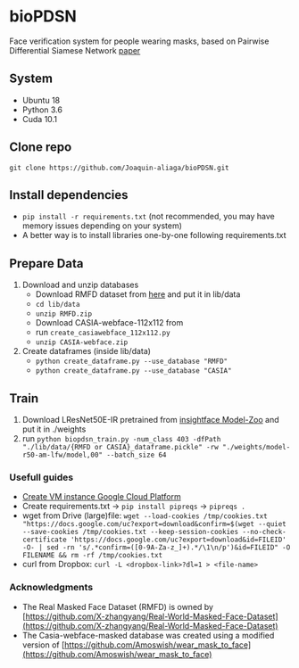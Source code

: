# bioPDSN
Face verification system for people wearing masks, based on Pairwise Differential Siamese Network [paper](https://arxiv.org/abs/1908.06290)

## System
* Ubuntu 18
* Python 3.6
* Cuda 10.1

## Clone repo
`git clone https://github.com/Joaquin-aliaga/bioPDSN.git`

## Install dependencies
* `pip install -r requirements.txt` (not recommended, you may have memory issues depending on your system)
* A better way is to install libraries one-by-one following requirements.txt

## Prepare Data
1. Download and unzip databases
    * Download RMFD dataset from [here](https://drive.google.com/file/d/1UlOk6EtiaXTHylRUx2mySgvJX9ycoeBp/view?usp=sharing) and put it in lib/data
    * `cd lib/data`
    * `unzip RMFD.zip`
    * Download CASIA-webface-112x112 from
    * run `create_casiawebface_112x112.py`
    * `unzip CASIA-webface.zip`
2. Create dataframes (inside lib/data)
    * `python create_dataframe.py --use_database "RMFD"`
    * `python create_dataframe.py --use_database "CASIA"`

## Train
1. Download LResNet50E-IR pretrained from [insightface Model-Zoo](https://github.com/deepinsight/insightface/wiki/Model-Zoo) and put it in ./weights
2. run `python biopdsn_train.py -num_class 403 -dfPath "./lib/data/{RMFD or CASIA}_dataframe.pickle" -rw "./weights/model-r50-am-lfw/model,00" --batch_size 64`

### Usefull guides
* [Create VM instance Google Cloud Platform](https://cloud.google.com/ai-platform/deep-learning-vm/docs/pytorch_start_instance)
* Create requirements.txt -> `pip install pipreqs` -> `pipreqs .`
* wget from Drive (large)file: `wget --load-cookies /tmp/cookies.txt "https://docs.google.com/uc?export=download&confirm=$(wget --quiet --save-cookies /tmp/cookies.txt --keep-session-cookies --no-check-certificate 'https://docs.google.com/uc?export=download&id=FILEID' -O- | sed -rn 's/.*confirm=([0-9A-Za-z_]+).*/\1\n/p')&id=FILEID" -O FILENAME && rm -rf /tmp/cookies.txt`
* curl from Dropbox: `curl -L <dropbox-link>?dl=1 > <file-name>`

### Acknowledgments
* The Real Masked Face Dataset (RMFD) is owned by [https://github.com/X-zhangyang/Real-World-Masked-Face-Dataset](https://github.com/X-zhangyang/Real-World-Masked-Face-Dataset)
* The Casia-webface-masked database was created using a modified version of [https://github.com/Amoswish/wear_mask_to_face](https://github.com/Amoswish/wear_mask_to_face) 